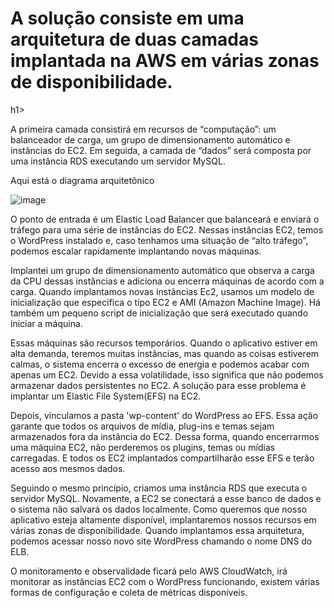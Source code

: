 
<h1>A solução consiste em uma arquitetura de duas camadas implantada na AWS em várias zonas de disponibilidade.</h1>h1>

A primeira camada consistirá em recursos de “computação”: um balanceador de carga, um grupo de dimensionamento automático e instâncias do EC2. Em seguida, a camada de “dados” será composta por uma instância RDS executando um servidor MySQL.

Aqui está o diagrama arquitetônico

![image](https://github.com/andreelidio/terraform-aws-alb-asg-efs-wordpress/assets/97263573/52c6c6bf-4882-4289-8fce-d5a187265c0d)


O ponto de entrada é um Elastic Load Balancer que balanceará e enviará o tráfego para uma série de instâncias do EC2. Nessas instâncias EC2, temos o WordPress instalado e, caso tenhamos uma situação de “alto tráfego”, podemos escalar rapidamente implantando novas máquinas. 

Implantei um grupo de dimensionamento automático que observa a carga da CPU dessas instâncias e adiciona ou encerra máquinas de acordo com a carga. Quando implantamos novas instâncias Ec2, usamos um modelo de inicialização que especifica o tipo EC2 e AMI (Amazon Machine Image). Há também um pequeno script de inicialização que será executado quando iniciar a máquina. 

Essas máquinas são recursos temporários. Quando o aplicativo estiver em alta demanda, teremos muitas instâncias, mas quando as coisas estiverem calmas, o sistema encerra o excesso de energia e podemos acabar com apenas um EC2. Devido a essa volatilidade, isso significa que não podemos armazenar dados persistentes no EC2. A solução para esse problema é implantar um Elastic File System(EFS) na EC2. 

Depois, vinculamos a pasta 'wp-content' do WordPress ao EFS. Essa ação garante que todos os arquivos de mídia, plug-ins e temas sejam armazenados fora da instância do EC2. Dessa forma, quando encerrarmos uma máquina EC2, não perderemos os plugins, temas ou mídias carregadas. E todos os EC2 implantados compartilharão esse EFS e terão acesso aos mesmos dados.

Seguindo o mesmo princípio, criamos uma instância RDS que executa o servidor MySQL. Novamente, a EC2 se conectará a esse banco de dados e o sistema não salvará os dados localmente. 
Como queremos que nosso aplicativo esteja altamente disponível, implantaremos nossos recursos em várias zonas de disponibilidade. Quando implantamos essa arquitetura, podemos acessar nosso novo site WordPress chamando o nome DNS do ELB. 

O monitoramento e observalidade ficará pelo AWS CloudWatch, irá monitorar as instâncias EC2 com o WordPress funcionando, existem várias formas de configuração e coleta de métricas disponíveis.
